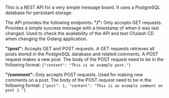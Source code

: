 This is a REST API for a very simple message board. It uses a PostgreSQL database for persistant storage.

The API provides the following endpoints:
 **"/":** Only accepts GET requests. Provides a simple success message with a timestamp of when it was last changed. Used to check the availability of the API and test CI\slash CD when changing the Golang application.

 **"/post":** Accepts GET and POST requests. A GET requests retrieves all posts stored in the PostgreSQL database and related comments. A POST request makes a new post. The body of the POST request need to be in the following format:
 ```{"content": "This is an example post."}```


 **"/comment":** Only accepts POST requests. Used for making new comments on a post. The body of the POST request need to be in the following format: 
 ```{"post": 1, "content": "This is an example comment on post 1."}```